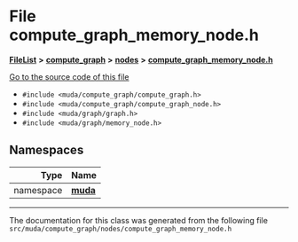

# File compute\_graph\_memory\_node.h



[**FileList**](files.md) **>** [**compute\_graph**](dir_b4aad8ec408afb185bc8426846668e86.md) **>** [**nodes**](dir_7ff8159720d09b9da5f49b4c95af33a4.md) **>** [**compute\_graph\_memory\_node.h**](compute__graph__memory__node_8h.md)

[Go to the source code of this file](compute__graph__memory__node_8h_source.md)



* `#include <muda/compute_graph/compute_graph.h>`
* `#include <muda/compute_graph/compute_graph_node.h>`
* `#include <muda/graph/graph.h>`
* `#include <muda/graph/memory_node.h>`













## Namespaces

| Type | Name |
| ---: | :--- |
| namespace | [**muda**](namespacemuda.md) <br> |





















































------------------------------
The documentation for this class was generated from the following file `src/muda/compute_graph/nodes/compute_graph_memory_node.h`

